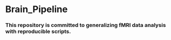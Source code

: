 # Brain_Pipeline

### This repository is committed to generalizing fMRI data analysis with reproducible scripts.
